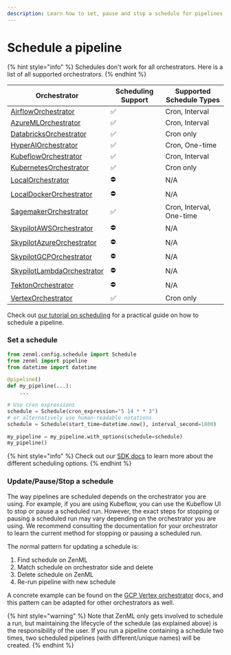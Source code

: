 ```yaml
---
description: Learn how to set, pause and stop a schedule for pipelines.
---
```


# Schedule a pipeline

{% hint style="info" %}
Schedules don't work for all orchestrators. Here is a list of all supported orchestrators.
{% endhint %}

| Orchestrator                                                                     | Scheduling Support | Supported Schedule Types                       |
|----------------------------------------------------------------------------------|--------------------|-------------------------------------------------|
| [AirflowOrchestrator](https://docs.zenml.io/stacks/orchestrators/airflow)            | ✅                 | Cron, Interval                                  |
| [AzureMLOrchestrator](https://docs.zenml.io/stacks/orchestrators/azureml)            | ✅                 | Cron, Interval                                  |
| [DatabricksOrchestrator](https://docs.zenml.io/stacks/orchestrators/databricks)      | ✅                 | Cron only                                       |
| [HyperAIOrchestrator](https://docs.zenml.io/stacks/orchestrators/hyperai)            | ✅                 | Cron, One-time                                  |
| [KubeflowOrchestrator](https://docs.zenml.io/stacks/orchestrators/kubeflow)          | ✅                 | Cron, Interval                                  |
| [KubernetesOrchestrator](https://docs.zenml.io/stacks/orchestrators/kubernetes)      | ✅                 | Cron only                                       |
| [LocalOrchestrator](https://docs.zenml.io/stacks/orchestrators/local)                | ⛔️                 | N/A                                             |
| [LocalDockerOrchestrator](https://docs.zenml.io/stacks/orchestrators/local-docker)   | ⛔️                 | N/A                                             |
| [SagemakerOrchestrator](https://docs.zenml.io/stacks/orchestrators/sagemaker)        | ✅                 | Cron, Interval, One-time                        |
| [SkypilotAWSOrchestrator](https://docs.zenml.io/stacks/orchestrators/skypilot-vm)    | ⛔️                 | N/A                                             |
| [SkypilotAzureOrchestrator](https://docs.zenml.io/stacks/orchestrators/skypilot-vm)  | ⛔️                 | N/A                                             |
| [SkypilotGCPOrchestrator](https://docs.zenml.io/stacks/orchestrators/skypilot-vm)    | ⛔️                 | N/A                                             |
| [SkypilotLambdaOrchestrator](https://docs.zenml.io/stacks/orchestrators/skypilot-vm) | ⛔️                 | N/A                                             |
| [TektonOrchestrator](https://docs.zenml.io/stacks/orchestrators/tekton)              | ⛔️                 | N/A                                             |
| [VertexOrchestrator](https://docs.zenml.io/stacks/orchestrators/vertex)              | ✅                 | Cron only                                       |

Check out [our tutorial on
scheduling](https://docs.zenml.io/user-guides/tutorial/managing-scheduled-pipelines)
for a practical guide on how to schedule a pipeline.

### Set a schedule

```python
from zenml.config.schedule import Schedule
from zenml import pipeline
from datetime import datetime

@pipeline()
def my_pipeline(...):
    ...

# Use cron expressions
schedule = Schedule(cron_expression="5 14 * * 3")
# or alternatively use human-readable notations
schedule = Schedule(start_time=datetime.now(), interval_second=1800)

my_pipeline = my_pipeline.with_options(schedule=schedule)
my_pipeline()
```

{% hint style="info" %}
Check out our [SDK docs](https://sdkdocs.zenml.io/latest/core_code_docs/core-config.html#zenml.config.schedule) to learn more about the different scheduling options.
{% endhint %}

### Update/Pause/Stop a schedule

The way pipelines are scheduled depends on the orchestrator you are using. For example, if you are using Kubeflow, you can use the Kubeflow UI to stop or pause a scheduled run. However, the exact steps for stopping or pausing a scheduled run may vary depending on the orchestrator you are using. We recommend consulting the documentation for your orchestrator to learn the current method for stopping or pausing a scheduled run.

The normal pattern for updating a schedule is:

1. Find schedule on ZenML
2. Match schedule on orchestrator side and delete
3. Delete schedule on ZenML
4. Re-run pipeline with new schedule

A concrete example can be found on the [GCP Vertex orchestrator](https://docs.zenml.io/stacks/orchestrators/vertex) docs, and this pattern can be adapted for other orchestrators as well.


{% hint style="warning" %}
Note that ZenML only gets involved to schedule a run, but maintaining the lifecycle of the schedule (as explained above) is the responsibility of the user. If you run a pipeline containing a schedule two times, two scheduled pipelines (with different/unique names) will be created.
{% endhint %}
